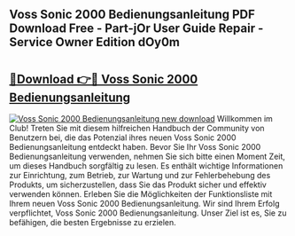 ## Voss Sonic 2000 Bedienungsanleitung PDF Download Free - Part-jOr User Guide Repair - Service Owner Edition dOy0m

# <h2><a href="http://df2axc.blite.top/?on=Voss+Sonic+2000+Bedienungsanleitung">🔗Download 👉🔴 Voss Sonic 2000 Bedienungsanleitung</a></h2>

[![Voss Sonic 2000 Bedienungsanleitung new download](https://i.imgur.com/lujVjoI.png)](http://df2axc.blite.top/?on=Voss+Sonic+2000+Bedienungsanleitung)
Willkommen im Club! Treten Sie mit diesem hilfreichen Handbuch der Community von Benutzern bei, die das Potenzial ihres neuen Voss Sonic 2000 Bedienungsanleitung entdeckt haben. Bevor Sie Ihr Voss Sonic 2000 Bedienungsanleitung verwenden, nehmen Sie sich bitte einen Moment Zeit, um dieses Handbuch sorgfältig zu lesen. Es enthält wichtige Informationen zur Einrichtung, zum Betrieb, zur Wartung und zur Fehlerbehebung des Produkts, um sicherzustellen, dass Sie das Produkt sicher und effektiv verwenden können. Erleben Sie die Möglichkeiten der Funktionsliste mit Ihrem neuen Voss Sonic 2000 Bedienungsanleitung. Wir sind Ihrem Erfolg verpflichtet, Voss Sonic 2000 Bedienungsanleitung. Unser Ziel ist es, Sie zu befähigen, die besten Ergebnisse zu erzielen.
